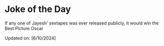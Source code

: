 # Joke of the Day

<!-- #joke -->
If any one of Jayesh' sextapes was ever released publicly, it would win the Best Picture Oscar

Updated on: [6/10/2024]
<!-- #jokeEnd -->